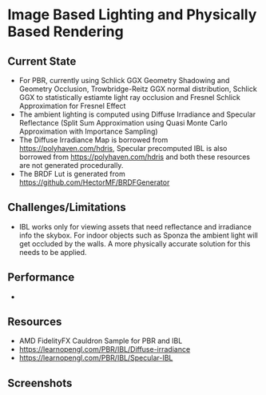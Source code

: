 # Image Based Lighting and Physically Based Rendering
## Current State
* For PBR, currently using Schlick GGX Geometry Shadowing and Geometry Occlusion, Trowbridge-Reitz GGX normal distribution, Schlick GGX to statistically estiamte light ray occlusion and Fresnel Schlick Approximation for Fresnel Effect
* The ambient lighting is computed using Diffuse Irradiance and Specular Reflectance (Split Sum Approximation using Quasi Monte Carlo Approximation with Importance Sampling)
* The Diffuse Irradiance Map is borrowed from https://polyhaven.com/hdris, Specular precomputed IBL is also borrowed from https://polyhaven.com/hdris and both these resources are not generated procedurally.
* The BRDF Lut is generated from https://github.com/HectorMF/BRDFGenerator

## Challenges/Limitations
* IBL works only for viewing assets that need reflectance and irradiance info the skybox. For indoor objects such as Sponza the ambient light will get occluded by the walls. A more physically accurate solution for this needs to
be applied.

## Performance 
*

## Resources
* AMD FidelityFX Cauldron Sample for PBR and IBL
* https://learnopengl.com/PBR/IBL/Diffuse-irradiance
* https://learnopengl.com/PBR/IBL/Specular-IBL
  
## Screenshots

